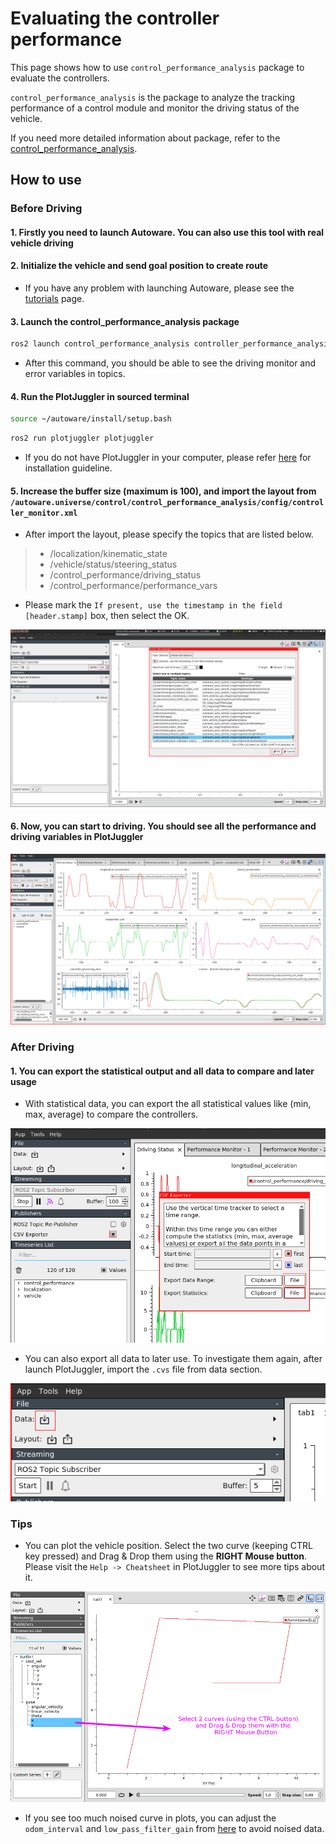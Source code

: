 # Evaluating the controller performance

This page shows how to use `control_performance_analysis` package to evaluate the controllers.

`control_performance_analysis` is the package to analyze the tracking performance of a control module
and monitor the driving status of the vehicle.

If you need more detailed information about package, refer to the [control_performance_analysis](https://github.com/autowarefoundation/autoware.universe/tree/main/control/control_performance_analysis).

## How to use

### Before Driving

#### 1. Firstly you need to launch Autoware. You can also use this tool with real vehicle driving

#### 2. Initialize the vehicle and send goal position to create route

- If you have any problem with launching Autoware, please see the [tutorials](../../tutorials/) page.

#### 3. Launch the control_performance_analysis package

```bash
ros2 launch control_performance_analysis controller_performance_analysis.launch.xml
```

- After this command, you should be able to see the driving monitor and error variables in topics.

#### 4. Run the PlotJuggler in sourced terminal

```bash
source ~/autoware/install/setup.bash
```

```bash
ros2 run plotjuggler plotjuggler
```

- If you do not have PlotJuggler in your computer, please refer [here](https://github.com/facontidavide/PlotJuggler#installation) for installation guideline.

#### 5. Increase the buffer size (maximum is 100), and import the layout from `/autoware.universe/control/control_performance_analysis/config/controller_monitor.xml`

- After import the layout, please specify the topics that are listed below.

> - /localization/kinematic_state
> - /vehicle/status/steering_status
> - /control_performance/driving_status
> - /control_performance/performance_vars

- Please mark the `If present, use the timestamp in the field [header.stamp]` box, then select the OK.

![Start PlotJuggler](images/evaluating-controller-performance/start-plotjuggler.png)

#### 6. Now, you can start to driving. You should see all the performance and driving variables in PlotJuggler

![Controller Monitor](images/evaluating-controller-performance/controller-monitor.png)

### After Driving

#### 1. You can export the statistical output and all data to compare and later usage

- With statistical data, you can export the all statistical values like (min, max, average) to compare the controllers.

![CVS Export](images/evaluating-controller-performance/export-cvs.png)

- You can also export all data to later use. To investigate them again, after launch PlotJuggler, import the `.cvs` file from data section.

![Import Data](images/evaluating-controller-performance/import-data.png)

### Tips

- You can plot the vehicle position. Select the two curve (keeping CTRL key pressed) and Drag & Drop them using the **RIGHT Mouse button**. Please visit the `Help -> Cheatsheet` in PlotJuggler to see more tips about it.

![Plot XY Curve](images/evaluating-controller-performance/plot-xy.png)

- If you see too much noised curve in plots, you can adjust the `odom_interval` and `low_pass_filter_gain` from [here](https://github.com/autowarefoundation/autoware.universe/blob/main/control/control_performance_analysis/config/control_performance_analysis.param.yaml) to avoid noised data.
